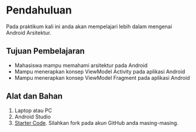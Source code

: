 # Pendahuluan

Pada praktikum kali ini anda akan mempelajari lebih dalam mengenai Android
Arsitektur.

## Tujuan Pembelajaran
- Mahasiswa mampu memahami arsitektur pada Android
- Mampu menerapkan konsep ViewModel Activity pada aplikasi Android
- Mampu menerapkan konsep ViewModel Fragment pada aplikasi Android

## Alat dan Bahan

1. Laptop atau PC
2. Android Studio
3. [Starter Code](https://github.com/polinema-mobile/2019-mobile10). Silahkan
   fork pada akun GitHub anda masing-masing.
